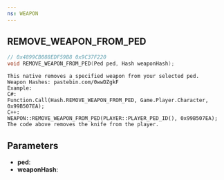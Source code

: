 ```yaml
---
ns: WEAPON
---
```

## REMOVE_WEAPON_FROM_PED

```c
// 0x4899CB088EDF59B8 0x9C37F220
void REMOVE_WEAPON_FROM_PED(Ped ped, Hash weaponHash);
```

```
This native removes a specified weapon from your selected ped.  
Weapon Hashes: pastebin.com/0wwDZgkF  
Example:  
C#:  
Function.Call(Hash.REMOVE_WEAPON_FROM_PED, Game.Player.Character, 0x99B507EA);  
C++:  
WEAPON::REMOVE_WEAPON_FROM_PED(PLAYER::PLAYER_PED_ID(), 0x99B507EA);  
The code above removes the knife from the player.  
```

## Parameters
* **ped**: 
* **weaponHash**: 


